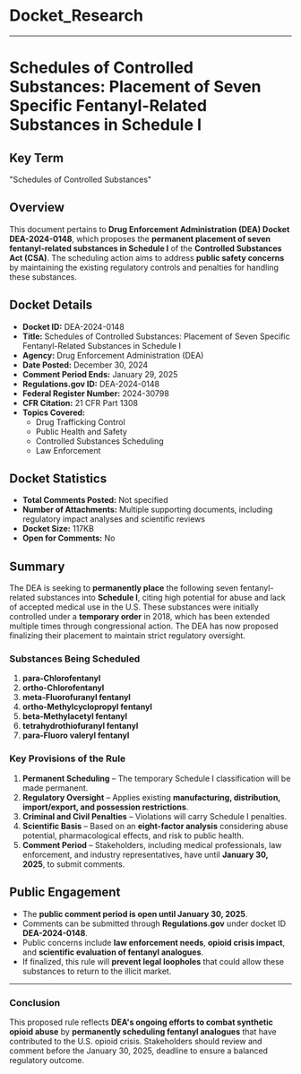 # Docket_Research
---

# **Schedules of Controlled Substances: Placement of Seven Specific Fentanyl-Related Substances in Schedule I**

## **Key Term**
"Schedules of Controlled Substances"

## **Overview**
This document pertains to **Drug Enforcement Administration (DEA) Docket DEA-2024-0148**, which proposes the **permanent placement of seven fentanyl-related substances in Schedule I** of the **Controlled Substances Act (CSA)**. The scheduling action aims to address **public safety concerns** by maintaining the existing regulatory controls and penalties for handling these substances.

## **Docket Details**
- **Docket ID:** DEA-2024-0148
- **Title:** Schedules of Controlled Substances: Placement of Seven Specific Fentanyl-Related Substances in Schedule I
- **Agency:** Drug Enforcement Administration (DEA)
- **Date Posted:** December 30, 2024
- **Comment Period Ends:** January 29, 2025
- **Regulations.gov ID:** DEA-2024-0148
- **Federal Register Number:** 2024-30798
- **CFR Citation:** 21 CFR Part 1308
- **Topics Covered:**
  - Drug Trafficking Control
  - Public Health and Safety
  - Controlled Substances Scheduling
  - Law Enforcement

## **Docket Statistics**
- **Total Comments Posted:** Not specified
- **Number of Attachments:** Multiple supporting documents, including regulatory impact analyses and scientific reviews
- **Docket Size:** 117KB
- **Open for Comments:** No

## **Summary**
The DEA is seeking to **permanently place** the following seven fentanyl-related substances into **Schedule I**, citing high potential for abuse and lack of accepted medical use in the U.S. These substances were initially controlled under a **temporary order** in 2018, which has been extended multiple times through congressional action. The DEA has now proposed finalizing their placement to maintain strict regulatory oversight.

### **Substances Being Scheduled**
1. **para-Chlorofentanyl**
2. **ortho-Chlorofentanyl**
3. **meta-Fluorofuranyl fentanyl**
4. **ortho-Methylcyclopropyl fentanyl**
5. **beta-Methylacetyl fentanyl**
6. **tetrahydrothiofuranyl fentanyl**
7. **para-Fluoro valeryl fentanyl**

### **Key Provisions of the Rule**
1. **Permanent Scheduling** – The temporary Schedule I classification will be made permanent.
2. **Regulatory Oversight** – Applies existing **manufacturing, distribution, import/export, and possession restrictions**.
3. **Criminal and Civil Penalties** – Violations will carry Schedule I penalties.
4. **Scientific Basis** – Based on an **eight-factor analysis** considering abuse potential, pharmacological effects, and risk to public health.
5. **Comment Period** – Stakeholders, including medical professionals, law enforcement, and industry representatives, have until **January 30, 2025**, to submit comments.

## **Public Engagement**
- The **public comment period is open until January 30, 2025**.
- Comments can be submitted through **Regulations.gov** under docket ID **DEA-2024-0148**.
- Public concerns include **law enforcement needs**, **opioid crisis impact**, and **scientific evaluation of fentanyl analogues**.
- If finalized, this rule will **prevent legal loopholes** that could allow these substances to return to the illicit market.

---
### **Conclusion**
This proposed rule reflects **DEA's ongoing efforts to combat synthetic opioid abuse** by **permanently scheduling fentanyl analogues** that have contributed to the U.S. opioid crisis. Stakeholders should review and comment before the January 30, 2025, deadline to ensure a balanced regulatory outcome.

